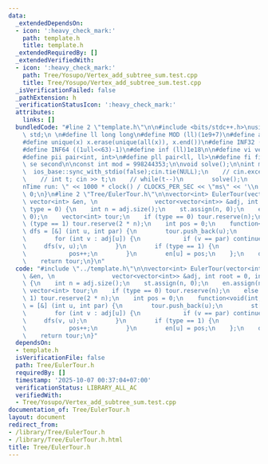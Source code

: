 ```yaml
---
data:
  _extendedDependsOn:
  - icon: ':heavy_check_mark:'
    path: template.h
    title: template.h
  _extendedRequiredBy: []
  _extendedVerifiedWith:
  - icon: ':heavy_check_mark:'
    path: Tree/Yosupo/Vertex_add_subtree_sum.test.cpp
    title: Tree/Yosupo/Vertex_add_subtree_sum.test.cpp
  _isVerificationFailed: false
  _pathExtension: h
  _verificationStatusIcon: ':heavy_check_mark:'
  attributes:
    links: []
  bundledCode: "#line 2 \"template.h\"\n\n#include <bits/stdc++.h>\nusing namespace\
    \ std;\n \n#define ll long long\n#define MOD (ll)(1e9+7)\n#define all(x) (x).begin(),(x).end()\n\
    #define unique(x) x.erase(unique(all(x)), x.end())\n#define INF32 ((1ull<<31)-1)\n\
    #define INF64 ((1ull<<63)-1)\n#define inf (ll)1e18\n\n#define vi vector<int>\n\
    #define pii pair<int, int>\n#define pll pair<ll, ll>\n#define fi first\n#define\
    \ se second\n\nconst int mod = 998244353;\n\nvoid solve();\n\nint main(){\n  \
    \  ios_base::sync_with_stdio(false);cin.tie(NULL);\n    // cin.exceptions(cin.failbit);\n\
    \    // int t; cin >> t;\n    // while(t--)\n        solve();\n    cerr << \"\\\
    nTime run: \" << 1000 * clock() / CLOCKS_PER_SEC << \"ms\" << '\\n';\n    return\
    \ 0;\n}\n#line 2 \"Tree/EulerTour.h\"\n\nvector<int> EulerTour(vector<int> &st,\
    \ vector<int> &en, \n                vector<vector<int>> &adj, int root = 0, int\
    \ type = 0) {\n    int n = adj.size();\n    st.assign(n, 0);\n    en.assign(n,\
    \ 0);\n    vector<int> tour;\n    if (type == 0) tour.reserve(n);\n    else if\
    \ (type == 1) tour.reserve(2 * n);\n    int pos = 0;\n    function<void(int, int)>\
    \ dfs = [&] (int u, int par) {\n        tour.push_back(u);\n        st[u] = ++pos;\n\
    \        for (int v : adj[u]) {\n            if (v == par) continue;\n       \
    \     dfs(v, u);\n        }\n        if (type == 1) {\n            tour.push_back(u);\n\
    \            pos++;\n        }\n        en[u] = pos;\n    };\n    dfs(root, -1);\n\
    \    return tour;\n}\n"
  code: "#include \"../template.h\"\n\nvector<int> EulerTour(vector<int> &st, vector<int>\
    \ &en, \n                vector<vector<int>> &adj, int root = 0, int type = 0)\
    \ {\n    int n = adj.size();\n    st.assign(n, 0);\n    en.assign(n, 0);\n   \
    \ vector<int> tour;\n    if (type == 0) tour.reserve(n);\n    else if (type ==\
    \ 1) tour.reserve(2 * n);\n    int pos = 0;\n    function<void(int, int)> dfs\
    \ = [&] (int u, int par) {\n        tour.push_back(u);\n        st[u] = ++pos;\n\
    \        for (int v : adj[u]) {\n            if (v == par) continue;\n       \
    \     dfs(v, u);\n        }\n        if (type == 1) {\n            tour.push_back(u);\n\
    \            pos++;\n        }\n        en[u] = pos;\n    };\n    dfs(root, -1);\n\
    \    return tour;\n}"
  dependsOn:
  - template.h
  isVerificationFile: false
  path: Tree/EulerTour.h
  requiredBy: []
  timestamp: '2025-10-07 00:37:04+07:00'
  verificationStatus: LIBRARY_ALL_AC
  verifiedWith:
  - Tree/Yosupo/Vertex_add_subtree_sum.test.cpp
documentation_of: Tree/EulerTour.h
layout: document
redirect_from:
- /library/Tree/EulerTour.h
- /library/Tree/EulerTour.h.html
title: Tree/EulerTour.h
---
```

